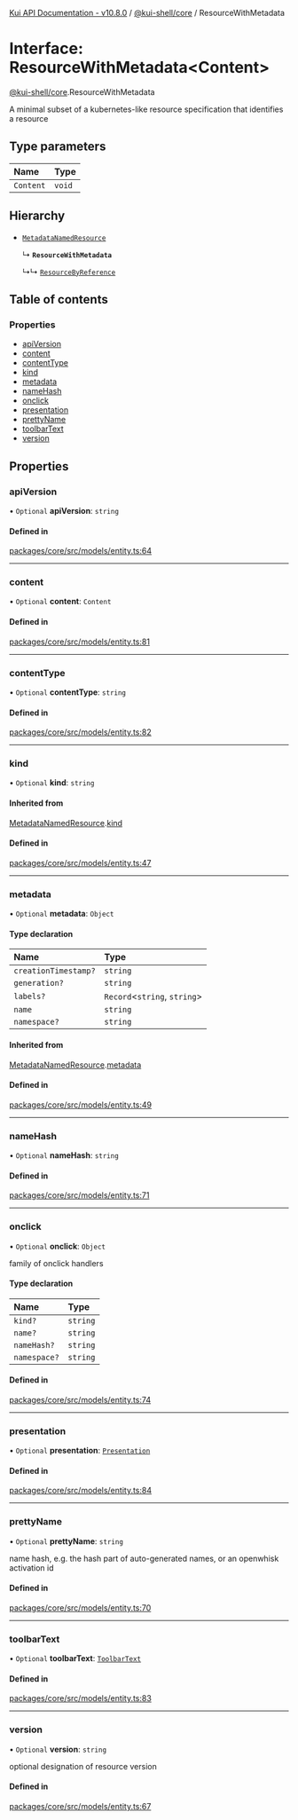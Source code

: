 [Kui API Documentation - v10.8.0](../README.md) / [@kui-shell/core](../modules/kui_shell_core.md) / ResourceWithMetadata

# Interface: ResourceWithMetadata<Content\>

[@kui-shell/core](../modules/kui_shell_core.md).ResourceWithMetadata

A minimal subset of a kubernetes-like resource specification that
identifies a resource

## Type parameters

| Name      | Type   |
| :-------- | :----- |
| `Content` | `void` |

## Hierarchy

- [`MetadataNamedResource`](kui_shell_core.MetadataNamedResource.md)

  ↳ **`ResourceWithMetadata`**

  ↳↳ [`ResourceByReference`](kui_shell_core.ResourceByReference.md)

## Table of contents

### Properties

- [apiVersion](kui_shell_core.ResourceWithMetadata.md#apiversion)
- [content](kui_shell_core.ResourceWithMetadata.md#content)
- [contentType](kui_shell_core.ResourceWithMetadata.md#contenttype)
- [kind](kui_shell_core.ResourceWithMetadata.md#kind)
- [metadata](kui_shell_core.ResourceWithMetadata.md#metadata)
- [nameHash](kui_shell_core.ResourceWithMetadata.md#namehash)
- [onclick](kui_shell_core.ResourceWithMetadata.md#onclick)
- [presentation](kui_shell_core.ResourceWithMetadata.md#presentation)
- [prettyName](kui_shell_core.ResourceWithMetadata.md#prettyname)
- [toolbarText](kui_shell_core.ResourceWithMetadata.md#toolbartext)
- [version](kui_shell_core.ResourceWithMetadata.md#version)

## Properties

### apiVersion

• `Optional` **apiVersion**: `string`

#### Defined in

[packages/core/src/models/entity.ts:64](https://github.com/mra-ruiz/kui/blob/a3b5e3edf/packages/core/src/models/entity.ts#L64)

---

### content

• `Optional` **content**: `Content`

#### Defined in

[packages/core/src/models/entity.ts:81](https://github.com/mra-ruiz/kui/blob/a3b5e3edf/packages/core/src/models/entity.ts#L81)

---

### contentType

• `Optional` **contentType**: `string`

#### Defined in

[packages/core/src/models/entity.ts:82](https://github.com/mra-ruiz/kui/blob/a3b5e3edf/packages/core/src/models/entity.ts#L82)

---

### kind

• `Optional` **kind**: `string`

#### Inherited from

[MetadataNamedResource](kui_shell_core.MetadataNamedResource.md).[kind](kui_shell_core.MetadataNamedResource.md#kind)

#### Defined in

[packages/core/src/models/entity.ts:47](https://github.com/mra-ruiz/kui/blob/a3b5e3edf/packages/core/src/models/entity.ts#L47)

---

### metadata

• `Optional` **metadata**: `Object`

#### Type declaration

| Name                 | Type                          |
| :------------------- | :---------------------------- |
| `creationTimestamp?` | `string`                      |
| `generation?`        | `string`                      |
| `labels?`            | `Record`<`string`, `string`\> |
| `name`               | `string`                      |
| `namespace?`         | `string`                      |

#### Inherited from

[MetadataNamedResource](kui_shell_core.MetadataNamedResource.md).[metadata](kui_shell_core.MetadataNamedResource.md#metadata)

#### Defined in

[packages/core/src/models/entity.ts:49](https://github.com/mra-ruiz/kui/blob/a3b5e3edf/packages/core/src/models/entity.ts#L49)

---

### nameHash

• `Optional` **nameHash**: `string`

#### Defined in

[packages/core/src/models/entity.ts:71](https://github.com/mra-ruiz/kui/blob/a3b5e3edf/packages/core/src/models/entity.ts#L71)

---

### onclick

• `Optional` **onclick**: `Object`

family of onclick handlers

#### Type declaration

| Name         | Type     |
| :----------- | :------- |
| `kind?`      | `string` |
| `name?`      | `string` |
| `nameHash?`  | `string` |
| `namespace?` | `string` |

#### Defined in

[packages/core/src/models/entity.ts:74](https://github.com/mra-ruiz/kui/blob/a3b5e3edf/packages/core/src/models/entity.ts#L74)

---

### presentation

• `Optional` **presentation**: [`Presentation`](../enums/kui_shell_core.Presentation.md)

#### Defined in

[packages/core/src/models/entity.ts:84](https://github.com/mra-ruiz/kui/blob/a3b5e3edf/packages/core/src/models/entity.ts#L84)

---

### prettyName

• `Optional` **prettyName**: `string`

name hash, e.g. the hash part of auto-generated names, or an openwhisk activation id

#### Defined in

[packages/core/src/models/entity.ts:70](https://github.com/mra-ruiz/kui/blob/a3b5e3edf/packages/core/src/models/entity.ts#L70)

---

### toolbarText

• `Optional` **toolbarText**: [`ToolbarText`](kui_shell_core.ToolbarText.md)

#### Defined in

[packages/core/src/models/entity.ts:83](https://github.com/mra-ruiz/kui/blob/a3b5e3edf/packages/core/src/models/entity.ts#L83)

---

### version

• `Optional` **version**: `string`

optional designation of resource version

#### Defined in

[packages/core/src/models/entity.ts:67](https://github.com/mra-ruiz/kui/blob/a3b5e3edf/packages/core/src/models/entity.ts#L67)
